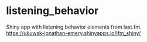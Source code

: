 # listening_behavior
Shiny app with listening behavior elements from last.fm.\
https://ukuwsk-jonathan-emery.shinyapps.io/lfm_shiny/
